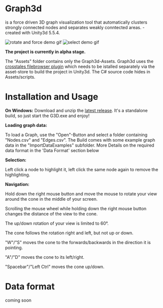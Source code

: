 # Graph3d
is a force driven 3D graph visualization tool that automatically clusters strongly connected nodes and separates weakly conntected areas. - created with Unity3d 5.5.4.

![rotate and force demo gif](https://github.com/JanMMeyer/G3DDemos/blob/master/g3ddemorotatesmall.gif)
![select demo gif](https://github.com/JanMMeyer/G3DDemos/blob/master/g3ddemoselectsmall.gif)

<b>The project is currently in alpha stage.</b>

The "Assets" folder contains only the Graph3d-Assets. Graph3d uses the [crosstales filebrowser plugin](https://goo.gl/GCmzrU) which needs to be istalled separately via the asset-store to build the project in Unity3d. The C# source code hides in Assets/scripts.

# Installation and Usage

<b>On Windows:</b>
Download and unzip the [latest release](https://github.com/JanMMeyer/Graph3d/releases/latest). It's a standalone build, so just start the G3D.exe and enjoy!

<b>Loading graph data:</b>

To load a Graph, use the "Open"-Button and select a folder containing "Nodes.csv" and "Edges.csv".
The Build comes with some example graph data in the "ImportDataExamples" subfolder. More Details on the required data format in the 'Data Format' section below

<b>Selection:</b>

Left click a node to highlight it, left click the same node again to remove the highlighting.
 
<b>Navigation:</b>

Hold down the right mouse button and move the mouse to rotate your view around the cone in the middle of your screen.

Scrolling the mouse wheel while holding down the right mouse button changes the distance of the view to the cone.

The up/down rotation of your view is limited to 60°.

The cone follows the rotation right and left, but not up or down.

"W"/"S" moves the cone to the forwards/backwards in the direction it is pointing.

"A"/"D" moves the cone to its left/right.

"Spacebar"/"Left Ctrl" moves the cone up/down.

# Data format
 coming soon
